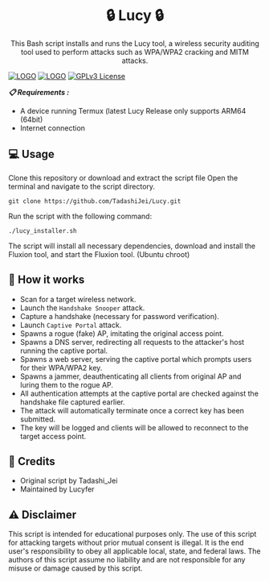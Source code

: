 <h1 align="center">🔒 Lucy 🔒</h1>
<p align="center">This Bash script installs and runs the Lucy tool, a wireless security auditing tool used to perform attacks such as WPA/WPA2 cracking and MITM attacks.</p>

[![LOGO](https://img.shields.io/github/issues/0n1cOn3/termux-wifi?style=plastic)]() [![LOGO](https://img.shields.io/github/issues-pr/0n1cOn3/termux-wifi?style=plastic)]() [![GPLv3 License](https://img.shields.io/badge/License-GPL%20v3-yellow.svg)](https://opensource.org/licenses/)

___📋 Requirements :___

- A device running Termux (latest Lucy Release only supports ARM64 (64bit)
- Internet connection

## 💻 Usage

Clone this repository or download and extract the script file
Open the terminal and navigate to the script directory.
```
git clone https://github.com/TadashiJei/Lucy.git
```
Run the script with the following command:

    ./lucy_installer.sh

The script will install all necessary dependencies, download and install the Fluxion tool, and start the Fluxion tool. (Ubuntu chroot)

## :book: How it works
* Scan for a target wireless network.
* Launch the `Handshake Snooper` attack.
* Capture a handshake (necessary for password verification).
* Launch `Captive Portal` attack.
* Spawns a rogue (fake) AP, imitating the original access point.
* Spawns a DNS server, redirecting all requests to the attacker's host running the captive portal.
* Spawns a web server, serving the captive portal which prompts users for their WPA/WPA2 key.
* Spawns a jammer, deauthenticating all clients from original AP and luring them to the rogue AP.
* All authentication attempts at the captive portal are checked against the handshake file captured earlier.
* The attack will automatically terminate once a correct key has been submitted.
* The key will be logged and clients will be allowed to reconnect to the target access point.

## 👥 Credits

- Original script by Tadashi_Jei
- Maintained by Lucyfer

## ⚠️ Disclaimer

This script is intended for educational purposes only. 
The use of this script for attacking targets without prior mutual consent is illegal. 
It is the end user's responsibility to obey all applicable local, state, and federal laws. The authors of this script assume no liability and are not responsible for any misuse or damage caused by this script.
